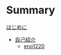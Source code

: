 # Summary

[はじめに](./about.md)

- [自己紹介](./self-introduction/index.md)
  - [eno1220](./self-introduction/6th/eno1220/index.md)

